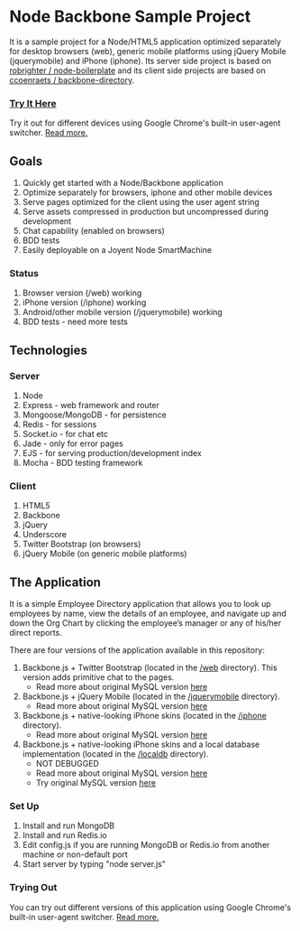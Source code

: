 # Node Backbone Sample Project #

It is a sample project for a Node/HTML5 application optimized separately for desktop browsers (web), generic mobile platforms using jQuery Mobile (jquerymobile) and iPhone (iphone). Its server side project is based on [robrighter / node-boilerplate](https://github.com/robrighter/node-boilerplate) and its client side projects are based on [ccoenraets / backbone-directory](https://github.com/ccoenraets/backbone-directory).

### [Try It Here](http://node-backbone.aws.af.cm/) ###
Try it out for different devices using Google Chrome's built-in user-agent switcher. [Read more.](http://www.learnwithnirab.com/2012/01/how-to-use-google-chromes-built-in-user.html)

## Goals ##
1. Quickly get started with a Node/Backbone application
2. Optimize separately for browsers, iphone and other mobile devices
3. Serve pages optimized for the client using the user agent string
4. Serve assets compressed in production but uncompressed during development
5. Chat capability (enabled on browsers)
6. BDD tests
7. Easily deployable on a Joyent Node SmartMachine

### Status ###
1. Browser version (/web) working
2. iPhone version (/iphone) working
3. Android/other mobile version (/jquerymobile) working
4. BDD tests - need more tests

## Technologies ##
### Server ###
1. Node
2. Express - web framework and router
3. Mongoose/MongoDB - for persistence
4. Redis - for sessions
5. Socket.io - for chat etc
6. Jade - only for error pages
7. EJS - for serving production/development index
8. Mocha - BDD testing framework

### Client ###
1. HTML5
2. Backbone
3. jQuery
4. Underscore
5. Twitter Bootstrap (on browsers)
6. jQuery Mobile (on generic mobile platforms)

## The Application ##

It is a simple Employee Directory application that allows you to look up employees by name, view the details of an employee, and navigate up and down the Org Chart by clicking the employee’s manager or any of his/her direct reports.

There are four versions of the application available in this repository:

1. Backbone.js + Twitter Bootstrap (located in the [/web](https://github.com/vinkaga/node-backbone/tree/master/web) directory). This version adds primitive chat to the pages.
	- Read more about original MySQL version [here](http://coenraets.org/blog/2012/02/sample-app-with-backbone-js-and-twitter-bootstrap/)
2. Backbone.js + jQuery Mobile (located in the [/jquerymobile](https://github.com/vinkaga/node-backbone/tree/master/jquerymobile) directory).
	- Read more about original MySQL version [here](http://coenraets.org/blog/2012/03/employee-directory-sample-app-with-backbone-js-and-jquery-mobile/)
3. Backbone.js + native-looking iPhone skins (located in the [/iphone](https://github.com/vinkaga/node-backbone/tree/master/iphone) directory).
	- Read more about original MySQL version [here](http://coenraets.org/blog/2012/03/crafting-native-looking-ios-apps-with-html-backbone-js-and-phonegap/)
4. Backbone.js + native-looking iPhone skins and a local database implementation (located in the [/localdb](https://github.com/vinkaga/node-backbone/tree/master/localdb) directory).
    - NOT DEBUGGED
	- Read more about original MySQL version [here](http://coenraets.org/blog/2012/04/building-mobile-apps-with-html-and-a-local-database/)
	- Try original MySQL version [here](http://coenraets.org/backbone/directory/localdb/)

### Set Up ###

1. Install and run MongoDB
2. Install and run Redis.io
3. Edit config.js if you are running MongoDB or Redis.io from another machine or non-default port
4. Start server by typing "node server.js"

### Trying Out ###
You can try out different versions of this application using Google Chrome's built-in user-agent switcher. [Read more.](http://www.learnwithnirab.com/2012/01/how-to-use-google-chromes-built-in-user.html)